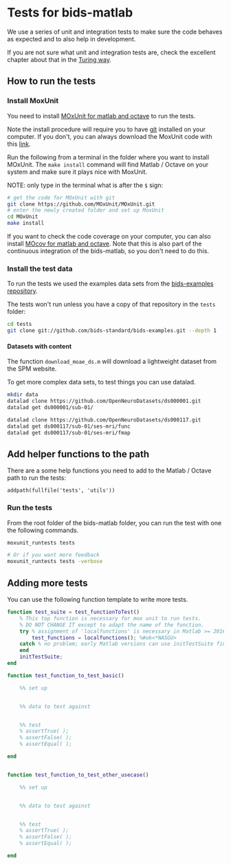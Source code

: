 # Tests for bids-matlab

We use a series of unit and integration tests to make sure the code behaves as
expected and to also help in development.

If you are not sure what unit and integration tests are, check the excellent
chapter about that in the
[Turing way](https://the-turing-way.netlify.app/reproducible-research/testing.html).

## How to run the tests

### Install MoxUnit

You need to install
[MOxUnit for matlab and octave](https://github.com/MOxUnit/MOxUnit) to run the
tests.

Note the install procedure will require you to have
[git](https://git-scm.com/downloads) installed on your computer. If you don't,
you can always download the MoxUnit code with this
[link](https://github.com/MOxUnit/MOxUnit/archive/master.zip).

Run the following from a terminal in the folder where you want to install
MOxUnit. The `make install` command will find Matlab / Octave on your system and
make sure it plays nice with MoxUnit.

NOTE: only type in the terminal what is after the `$` sign:

```bash
# get the code for MOxUnit with git
git clone https://github.com/MOxUnit/MOxUnit.git
# enter the newly created folder and set up MoxUnit
cd MOxUnit
make install
```

If you want to check the code coverage on your computer, you can also install
[MOcov for matlab and octave](https://github.com/MOcov/MOcov). Note that this is
also part of the continuous integration of the bids-matlab, so you don't need to
do this.

### Install the test data

To run the tests we used the examples data sets from the
[bids-examples repository](https://github.com/bids-standard/bids-examples).

The tests won't run unless you have a copy of that repository in the `tests`
folder:

```bash
cd tests
git clone git://github.com/bids-standard/bids-examples.git --depth 1
```

#### Datasets with content

The function `download_moae_ds.m` will download a lightweight dataset from the
SPM website.

To get more complex data sets, to test things you can use datalad.

```bash
mkdir data
datalad clone https://github.com/OpenNeuroDatasets/ds000001.git
datalad get ds000001/sub-01/

datalad clone https://github.com/OpenNeuroDatasets/ds000117.git
datalad get ds000117/sub-01/ses-mri/func
datalad get ds000117/sub-01/ses-mri/fmap


```

## Add helper functions to the path

There are a some help functions you need to add to the Matlab / Octave path to
run the tests:

```
addpath(fullfile('tests', 'utils'))
```

### Run the tests

From the root folder of the bids-matlab folder, you can run the test with one
the following commands.

```bash
moxunit_runtests tests

# Or if you want more feedback
moxunit_runtests tests -verbose
```

## Adding more tests

You can use the following function template to write more tests.

```matlab
function test_suite = test_functionToTest()
    % This top function is necessary for mox unit to run tests.
    % DO NOT CHANGE IT except to adapt the name of the function.
    try % assignment of 'localfunctions' is necessary in Matlab >= 2016
        test_functions = localfunctions(); %#ok<*NASGU>
    catch % no problem; early Matlab versions can use initTestSuite fine
    end
    initTestSuite;
end

function test_function_to_test_basic()

    %% set up


    %% data to test against


    %% test
    % assertTrue( );
    % assertFalse( );
    % assertEqual( );

end


function test_function_to_test_other_usecase()

    %% set up


    %% data to test against


    %% test
    % assertTrue( );
    % assertFalse( );
    % assertEqual( );

end

```
